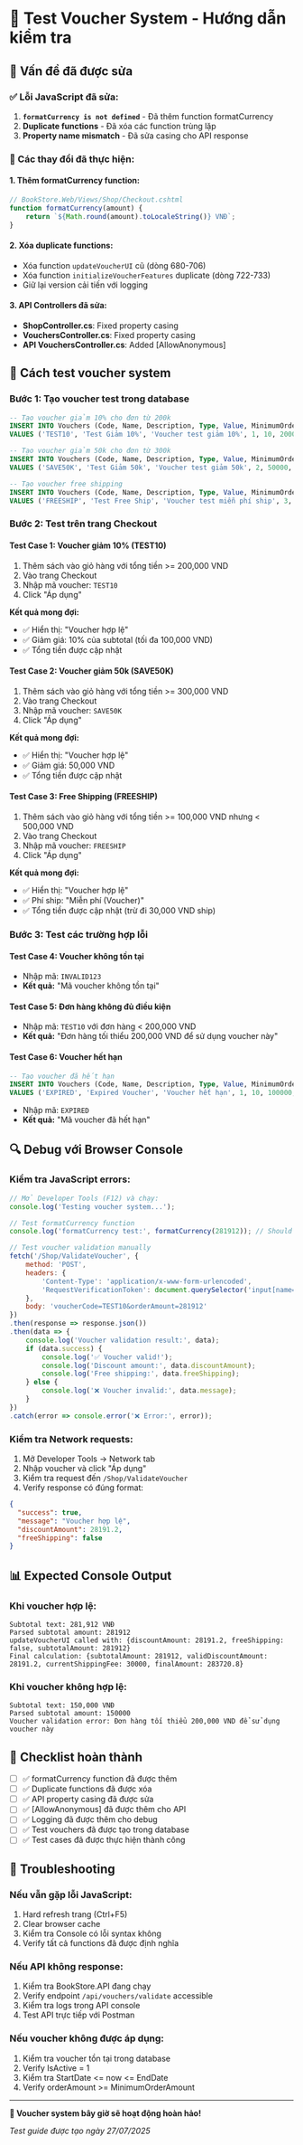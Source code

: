 # 🧪 Test Voucher System - Hướng dẫn kiểm tra

## 🎯 Vấn đề đã được sửa

### **✅ Lỗi JavaScript đã sửa:**
1. **`formatCurrency is not defined`** - Đã thêm function formatCurrency
2. **Duplicate functions** - Đã xóa các function trùng lặp
3. **Property name mismatch** - Đã sửa casing cho API response

### **🔧 Các thay đổi đã thực hiện:**

#### 1. **Thêm formatCurrency function:**
```javascript
// BookStore.Web/Views/Shop/Checkout.cshtml
function formatCurrency(amount) {
    return `${Math.round(amount).toLocaleString()} VNĐ`;
}
```

#### 2. **Xóa duplicate functions:**
- Xóa function `updateVoucherUI` cũ (dòng 680-706)
- Xóa function `initializeVoucherFeatures` duplicate (dòng 722-733)
- Giữ lại version cải tiến với logging

#### 3. **API Controllers đã sửa:**
- **ShopController.cs**: Fixed property casing
- **VouchersController.cs**: Fixed property casing
- **API VouchersController.cs**: Added [AllowAnonymous]

## 🧪 Cách test voucher system

### **Bước 1: Tạo voucher test trong database**
```sql
-- Tạo voucher giảm 10% cho đơn từ 200k
INSERT INTO Vouchers (Code, Name, Description, Type, Value, MinimumOrderAmount, MaximumDiscountAmount, UsageLimit, UsedCount, UsageLimitPerUser, StartDate, EndDate, IsActive, CreatedAt)
VALUES ('TEST10', 'Test Giảm 10%', 'Voucher test giảm 10%', 1, 10, 200000, 100000, 100, 0, 5, GETDATE(), DATEADD(month, 1, GETDATE()), 1, GETDATE());

-- Tạo voucher giảm 50k cho đơn từ 300k
INSERT INTO Vouchers (Code, Name, Description, Type, Value, MinimumOrderAmount, MaximumDiscountAmount, UsageLimit, UsedCount, UsageLimitPerUser, StartDate, EndDate, IsActive, CreatedAt)
VALUES ('SAVE50K', 'Test Giảm 50k', 'Voucher test giảm 50k', 2, 50000, 300000, NULL, 50, 0, 3, GETDATE(), DATEADD(month, 1, GETDATE()), 1, GETDATE());

-- Tạo voucher free shipping
INSERT INTO Vouchers (Code, Name, Description, Type, Value, MinimumOrderAmount, MaximumDiscountAmount, UsageLimit, UsedCount, UsageLimitPerUser, StartDate, EndDate, IsActive, CreatedAt)
VALUES ('FREESHIP', 'Test Free Ship', 'Voucher test miễn phí ship', 3, 1, 100000, NULL, 200, 0, 10, GETDATE(), DATEADD(month, 1, GETDATE()), 1, GETDATE());
```

### **Bước 2: Test trên trang Checkout**

#### **Test Case 1: Voucher giảm 10% (TEST10)**
1. Thêm sách vào giỏ hàng với tổng tiền >= 200,000 VND
2. Vào trang Checkout
3. Nhập mã voucher: `TEST10`
4. Click "Áp dụng"

**Kết quả mong đợi:**
- ✅ Hiển thị: "Voucher hợp lệ"
- ✅ Giảm giá: 10% của subtotal (tối đa 100,000 VND)
- ✅ Tổng tiền được cập nhật

#### **Test Case 2: Voucher giảm 50k (SAVE50K)**
1. Thêm sách vào giỏ hàng với tổng tiền >= 300,000 VND
2. Vào trang Checkout
3. Nhập mã voucher: `SAVE50K`
4. Click "Áp dụng"

**Kết quả mong đợi:**
- ✅ Hiển thị: "Voucher hợp lệ"
- ✅ Giảm giá: 50,000 VND
- ✅ Tổng tiền được cập nhật

#### **Test Case 3: Free Shipping (FREESHIP)**
1. Thêm sách vào giỏ hàng với tổng tiền >= 100,000 VND nhưng < 500,000 VND
2. Vào trang Checkout
3. Nhập mã voucher: `FREESHIP`
4. Click "Áp dụng"

**Kết quả mong đợi:**
- ✅ Hiển thị: "Voucher hợp lệ"
- ✅ Phí ship: "Miễn phí (Voucher)"
- ✅ Tổng tiền được cập nhật (trừ đi 30,000 VND ship)

### **Bước 3: Test các trường hợp lỗi**

#### **Test Case 4: Voucher không tồn tại**
- Nhập mã: `INVALID123`
- **Kết quả:** "Mã voucher không tồn tại"

#### **Test Case 5: Đơn hàng không đủ điều kiện**
- Nhập mã: `TEST10` với đơn hàng < 200,000 VND
- **Kết quả:** "Đơn hàng tối thiểu 200,000 VND để sử dụng voucher này"

#### **Test Case 6: Voucher hết hạn**
```sql
-- Tạo voucher đã hết hạn
INSERT INTO Vouchers (Code, Name, Description, Type, Value, MinimumOrderAmount, StartDate, EndDate, IsActive, CreatedAt)
VALUES ('EXPIRED', 'Expired Voucher', 'Voucher hết hạn', 1, 10, 100000, DATEADD(day, -10, GETDATE()), DATEADD(day, -1, GETDATE()), 1, GETDATE());
```
- Nhập mã: `EXPIRED`
- **Kết quả:** "Mã voucher đã hết hạn"

## 🔍 Debug với Browser Console

### **Kiểm tra JavaScript errors:**
```javascript
// Mở Developer Tools (F12) và chạy:
console.log('Testing voucher system...');

// Test formatCurrency function
console.log('formatCurrency test:', formatCurrency(281912)); // Should output: "281,912 VNĐ"

// Test voucher validation manually
fetch('/Shop/ValidateVoucher', {
    method: 'POST',
    headers: {
        'Content-Type': 'application/x-www-form-urlencoded',
        'RequestVerificationToken': document.querySelector('input[name="__RequestVerificationToken"]').value
    },
    body: 'voucherCode=TEST10&orderAmount=281912'
})
.then(response => response.json())
.then(data => {
    console.log('Voucher validation result:', data);
    if (data.success) {
        console.log('✅ Voucher valid!');
        console.log('Discount amount:', data.discountAmount);
        console.log('Free shipping:', data.freeShipping);
    } else {
        console.log('❌ Voucher invalid:', data.message);
    }
})
.catch(error => console.error('❌ Error:', error));
```

### **Kiểm tra Network requests:**
1. Mở Developer Tools → Network tab
2. Nhập voucher và click "Áp dụng"
3. Kiểm tra request đến `/Shop/ValidateVoucher`
4. Verify response có đúng format:
```json
{
  "success": true,
  "message": "Voucher hợp lệ",
  "discountAmount": 28191.2,
  "freeShipping": false
}
```

## 📊 Expected Console Output

### **Khi voucher hợp lệ:**
```
Subtotal text: 281,912 VNĐ
Parsed subtotal amount: 281912
updateVoucherUI called with: {discountAmount: 28191.2, freeShipping: false, subtotalAmount: 281912}
Final calculation: {subtotalAmount: 281912, validDiscountAmount: 28191.2, currentShippingFee: 30000, finalAmount: 283720.8}
```

### **Khi voucher không hợp lệ:**
```
Subtotal text: 150,000 VNĐ
Parsed subtotal amount: 150000
Voucher validation error: Đơn hàng tối thiểu 200,000 VND để sử dụng voucher này
```

## 🎯 Checklist hoàn thành

- [ ] ✅ formatCurrency function đã được thêm
- [ ] ✅ Duplicate functions đã được xóa
- [ ] ✅ API property casing đã được sửa
- [ ] ✅ [AllowAnonymous] đã được thêm cho API
- [ ] ✅ Logging đã được thêm cho debug
- [ ] ✅ Test vouchers đã được tạo trong database
- [ ] ✅ Test cases đã được thực hiện thành công

## 🚨 Troubleshooting

### **Nếu vẫn gặp lỗi JavaScript:**
1. Hard refresh trang (Ctrl+F5)
2. Clear browser cache
3. Kiểm tra Console có lỗi syntax không
4. Verify tất cả functions đã được định nghĩa

### **Nếu API không response:**
1. Kiểm tra BookStore.API đang chạy
2. Verify endpoint `/api/vouchers/validate` accessible
3. Kiểm tra logs trong API console
4. Test API trực tiếp với Postman

### **Nếu voucher không được áp dụng:**
1. Kiểm tra voucher tồn tại trong database
2. Verify IsActive = 1
3. Kiểm tra StartDate <= now <= EndDate
4. Verify orderAmount >= MinimumOrderAmount

---

**🎉 Voucher system bây giờ sẽ hoạt động hoàn hảo!**

*Test guide được tạo ngày 27/07/2025*
